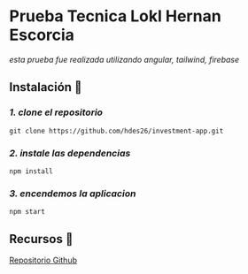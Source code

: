 # Prueba Tecnica Lokl Hernan Escorcia

_esta prueba fue realizada utilizando angular, tailwind, firebase_


## Instalación 🔧

### _1. clone el repositorio_

```
git clone https://github.com/hdes26/investment-app.git
```

### _2. instale las dependencias_

```
npm install
```
### _3. encendemos la aplicacion_

```
npm start

```

## Recursos 🔗
[Repositorio Github](https://github.com/hdes26/investment-app) 




